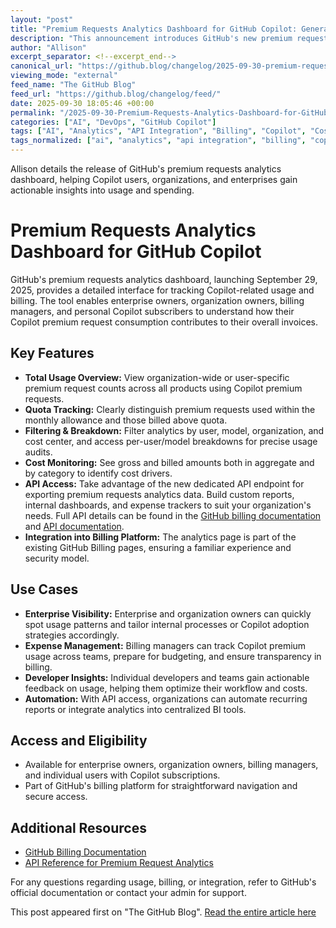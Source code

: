 ```yaml
---
layout: "post"
title: "Premium Requests Analytics Dashboard for GitHub Copilot: General Availability"
description: "This announcement introduces GitHub's new premium request analytics dashboard, available from September 29, 2025. The dashboard provides detailed visibility into Copilot premium request usage, including insights into billing, per-user and per-model breakdowns, and expanded API access for custom analytics. Designed for enterprise and individual Copilot subscribers, the feature aims to help teams and developers monitor and optimize their Copilot-related expenses and workflows with actionable data and robust filtering capabilities."
author: "Allison"
excerpt_separator: <!--excerpt_end-->
canonical_url: "https://github.blog/changelog/2025-09-30-premium-requests-analytics-page-is-now-generally-available"
viewing_mode: "external"
feed_name: "The GitHub Blog"
feed_url: "https://github.blog/changelog/feed/"
date: 2025-09-30 18:05:46 +00:00
permalink: "/2025-09-30-Premium-Requests-Analytics-Dashboard-for-GitHub-Copilot-General-Availability.html"
categories: ["AI", "DevOps", "GitHub Copilot"]
tags: ["AI", "Analytics", "API Integration", "Billing", "Copilot", "Cost Tracking", "Data Visualization", "Developer Tools", "DevOps", "Enterprise Reporting", "GitHub", "GitHub Copilot", "News", "Premium Requests", "Subscription Management", "Usage Dashboard"]
tags_normalized: ["ai", "analytics", "api integration", "billing", "copilot", "cost tracking", "data visualization", "developer tools", "devops", "enterprise reporting", "github", "github copilot", "news", "premium requests", "subscription management", "usage dashboard"]
---
```


Allison details the release of GitHub's premium requests analytics dashboard, helping Copilot users, organizations, and enterprises gain actionable insights into usage and spending.<!--excerpt_end-->

# Premium Requests Analytics Dashboard for GitHub Copilot

GitHub's premium requests analytics dashboard, launching September 29, 2025, provides a detailed interface for tracking Copilot-related usage and billing. The tool enables enterprise owners, organization owners, billing managers, and personal Copilot subscribers to understand how their Copilot premium request consumption contributes to their overall invoices.

## Key Features

- **Total Usage Overview:** View organization-wide or user-specific premium request counts across all products using Copilot premium requests.
- **Quota Tracking:** Clearly distinguish premium requests used within the monthly allowance and those billed above quota.
- **Filtering & Breakdown:** Filter analytics by user, model, organization, and cost center, and access per-user/model breakdowns for precise usage audits.
- **Cost Monitoring:** See gross and billed amounts both in aggregate and by category to identify cost drivers.
- **API Access:** Take advantage of the new dedicated API endpoint for exporting premium requests analytics data. Build custom reports, internal dashboards, and expense trackers to suit your organization's needs. Full API details can be found in the [GitHub billing documentation](https://docs.github.com/billing/how-tos/products/view-productlicense-use) and [API documentation](https://docs.github.com/rest/billing/enhanced-billing?apiVersion=2022-11-28).
- **Integration into Billing Platform:** The analytics page is part of the existing GitHub Billing pages, ensuring a familiar experience and security model.

## Use Cases

- **Enterprise Visibility:** Enterprise and organization owners can quickly spot usage patterns and tailor internal processes or Copilot adoption strategies accordingly.
- **Expense Management:** Billing managers can track Copilot premium usage across teams, prepare for budgeting, and ensure transparency in billing.
- **Developer Insights:** Individual developers and teams gain actionable feedback on usage, helping them optimize their workflow and costs.
- **Automation:** With API access, organizations can automate recurring reports or integrate analytics into centralized BI tools.

## Access and Eligibility

- Available for enterprise owners, organization owners, billing managers, and individual users with Copilot subscriptions.
- Part of GitHub's billing platform for straightforward navigation and secure access.

## Additional Resources

- [GitHub Billing Documentation](https://docs.github.com/billing/how-tos/products/view-productlicense-use)
- [API Reference for Premium Request Analytics](https://docs.github.com/rest/billing/enhanced-billing?apiVersion=2022-11-28)

For any questions regarding usage, billing, or integration, refer to GitHub's official documentation or contact your admin for support.

This post appeared first on "The GitHub Blog". [Read the entire article here](https://github.blog/changelog/2025-09-30-premium-requests-analytics-page-is-now-generally-available)
